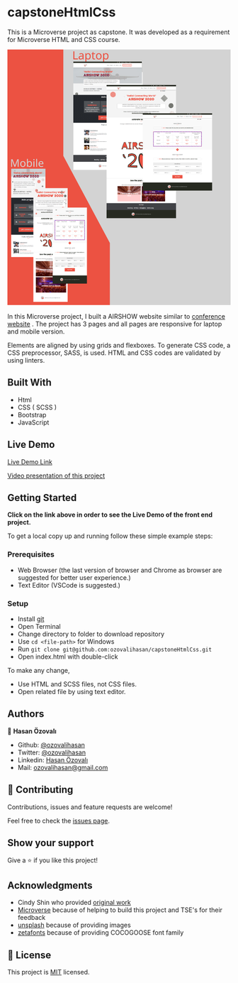﻿# capstoneHtmlCss


This is a Microverse project as capstone. It was developed as a requirement for Microverse HTML and CSS course.

![screenshot](./images/app_screenshot.svg)


In this Microverse project, I built a AIRSHOW website similar to [ conference website](https://www.behance.net/gallery/29845175/CC-Global-Summit-2015) . The project has 3 pages and all pages are responsive for laptop and mobile version. 

Elements are aligned by using grids and flexboxes. To generate CSS code, a CSS preprocessor, SASS, is used. HTML and CSS codes are validated by using linters.



## Built With

- Html
- CSS ( SCSS )
- Bootstrap
- JavaScript 
 

## Live Demo

[Live Demo Link](https://rawcdn.githack.com/ozovalihasan/capstoneHtmlCss/2f18a996b98f965e1d56dfb4b3259ac2cbcd551d/index.html)

[Video presentation of this project ](https://www.loom.com/share/c14c68609a3c4800830e9c5ada36201b)

## Getting Started

**Click on the link above in order to see the Live Demo of the front end project.**



To get a local copy up and running follow these simple example steps:

### Prerequisites

- Web Browser (the last version of browser and Chrome as browser are suggested for better user experience.)
- Text Editor (VSCode is suggested.)

### Setup

- Install [git](https://git-scm.com/downloads)
- Open Terminal
- Change directory to folder to download repository
- Use `cd <file-path>` for Windows
- Run `git clone git@github.com:ozovalihasan/capstoneHtmlCss.git`
- Open index.html with double-click

To make any change,

- Use HTML and SCSS files, not CSS files.
- Open related file by using text editor. 


## Authors

👤 **Hasan Özovalı**

- Github: [@ozovalihasan](https://github.com/ozovalihasan)
- Twitter: [@ozovalihasan](https://twitter.com/ozovalihasan)
- Linkedin: [Hasan Özovalı](https://www.linkedin.com/in/hasan-ozovali/)
- Mail: [ozovalihasan@gmail.com](ozovalihasan@gmail.com)

## 🤝 Contributing

Contributions, issues and feature requests are welcome!

Feel free to check the [issues page](issues/).

## Show your support

Give a ⭐️ if you like this project!

## Acknowledgments

- Cindy Shin who provided [ original work](https://www.behance.net/gallery/29845175/CC-Global-Summit-2015)
- [Microverse](https://www.microverse.org/) because of helping to build this project and TSE's for their feedback
- [unsplash](https://unsplash.com/) because of providing images
- [zetafonts](http://www.zetafonts.com/cocogoose) because of providing COCOGOOSE font family

## 📝 License

This project is [MIT](lic.url) licensed.
